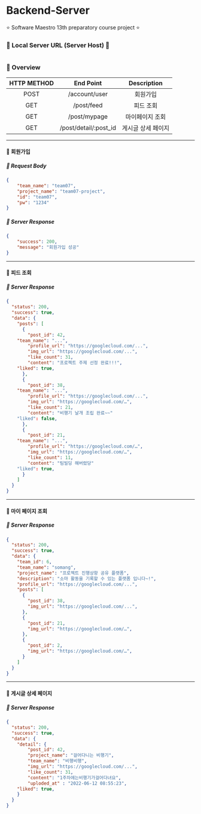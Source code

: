 # Backend-Server
⭐️ Software Maestro 13th preparatory course project ⭐️

### 🚨 Local Server URL (Server Host) 🚨
```text

```

### 🌸 Overview
|HTTP METHOD|End Point|Description|
|:------:|:---:|:---:|
| POST | /account/user | 회원가입 |
| GET | /post/feed | 피드 조회 |
| GET | /post/mypage | 마이페이지 조회 |
| GET | /post/detail/:post_id | 게시글 상세 페이지 |

---

#### 🧡 회원가입

##### 📌 Request Body
``` json
{
    "team_name": "team07",
    "project_name": "team07-project",
    "id": "team07",
    "pw": "1234"
}
```

##### 📌 Server Response
``` json
{
    "success": 200,
    "message": "회원가입 성공"
}
```

---

#### 💚 피드 조회

##### 📌 Server Response
``` json
{	
  "status": 200,
  "success": true,
  "data": {
    "posts": [
      {
        "post_id": 42,
	"team_name": "...",
        "profile_url": "https://googlecloud.com/...",
        "img_url": "https://googlecloud.com/...",
        "like_count": 31,
        "content": "프로젝트 주제 선정 완료!!!",
	"liked": true,
      },
      {
        "post_id": 38,
	"team_name": "...",
        "profile_url": "https://googlecloud.com/...",
        "img_url": "https://googlecloud.com/…",
        "like_count": 21,
        "content": "비행기 날개 조립 완료~~"
	"liked": false,
      },
      {
        "post_id": 21,
	"team_name": "...",
        "profile_url": "https://googlecloud.com/…",
        "img_url": "https://googlecloud.com/…",
        "like_count": 11,
        "content": "팀빌딩 해버렸당"
	"liked": true,
      }
    ]
  }
}
```

---

#### 💚 마이 페이지 조회

##### 📌 Server Response
``` json
{	
  "status": 200,
  "success": true,
  "data": {
    "team_id": 6,
    "team_name": "somang",
    "project_name": "프로젝트 진행상항 공유 플랫폼",
    "description": "소마 활동을 기록할 수 있는 플랫폼 입니다~!",
    "profile_url": "https://googlecloud.com/...",
    "posts": [
      {
        "post_id": 38,
        "img_url": "https://googlecloud.com/...",
      },
      {
        "post_id": 21,
        "img_url": "https://googlecloud.com/…",
      },
      {
        "post_id": 2,
        "img_url": "https://googlecloud.com/…",
      }
    ]
  }
}
```

---

#### 💚 게시글 상세 페이지

##### 📌 Server Response
``` json
{
  "status": 200,
  "success": true,
  "data": {
    "detail": {
        "post_id": 42,
        "project_name": "걸어다니는 비행기",
        "team_name": "비행비행",
        "img_url": "https://googlecloud.com/...",
        "like_count": 31,
        "content": "1주차에는비행기가걸어다녀요",
        "uploded_at" : "2022-06-12 08:55:23",
	"liked": true,
    }
  }
}
```

